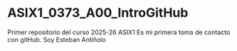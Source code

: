 # ASIX1_0373_A00_IntroGitHub
Primer repositorio del curso 2025-26 ASIX1
Es mi primera toma de contacto con gitHub.
Soy Esteban Antiñolo